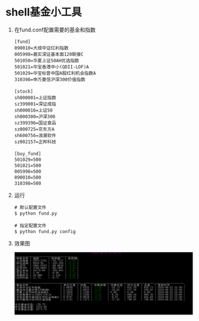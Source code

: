 # shell基金小工具

1. 在fund.conf配置需要的基金和指数

   ```
   [fund]
   090010=大成中证红利指数
   005998=嘉实深证基本面120联接C
   501050=华夏上证50AH优选指数
   501021=华宝香港中小(QDII-LOF)A
   501029=华宝标普中国A股红利机会指数A
   310398=申万菱信沪深300价值指数

   [stock]
   sh000001=上证指数
   sz399001=深证成指
   sh000016=上证50
   sh000300=沪深300
   sz399396=国证食品
   sz000725=京东方A
   sh600756=浪潮软件
   sz002157=正邦科技

   [buy_fund]
   501029=500
   501021=500
   005998=500
   090010=500
   310398=500
   ```

2. 运行

   ```
   # 默认配置文件
   $ python fund.py

   # 指定配置文件
   $ python fund.py config
   ```

3. 效果图

   ![效果图](./photo.png)
